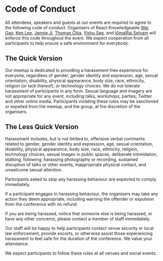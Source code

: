 # Code of Conduct

All attendees, speakers and guests at our events are required to agree to the following code of conduct. Organisers of React Knowledgeable [Wei Gao](https://github.com/wgao19), [Ken Lee](https://github.com/KenLSM), [Jennie Ji](https://github.com/jennieji), [Thomas Chia](https://twitter.com/th__chia), [Yishu See](https://twitter.com/yishusee), and [VimalRaj Selvam](https://twitter.com/email2vimalraj) will enforce this code throughout the event. We expect cooperation from all participants to help ensure a safe environment for everybody.

## The Quick Version

Our meetup is dedicated to providing a harassment-free experience for everyone, regardless of gender, gender identity and expression, age, sexual orientation, disability, physical appearance, body size, race, ethnicity, religion (or lack thereof), or technology choices. We do not tolerate harassment of participants in any form. Sexual language and imagery are not appropriate for any event, including talks, workshops, parties, Twitter and other online media. Participants violating these rules may be sanctioned or expelled from the meetup, and the group, at the discretion of the organisers.

## The Less Quick Version

Harassment includes, but is not limited to, offensive verbal comments related to gender, gender identity and expression, age, sexual orientation, disability, physical appearance, body size, race, ethnicity, religion, technology choices, sexual images in public spaces, deliberate intimidation, stalking, following, harassing photography or recording, sustained disruption of talks or other events, inappropriate physical contact, and unwelcome sexual attention.

Participants asked to stop any harassing behaviour are expected to comply immediately.

If a participant engages in harassing behaviour, the organisers may take any action they deem appropriate, including warning the offender or expulsion from the conference with no refund.

If you are being harassed, notice that someone else is being harassed, or have any other concerns, please contact a member of staff immediately.

Our staff will be happy to help participants contact venue security or local law enforcement, provide escorts, or otherwise assist those experiencing harassment to feel safe for the duration of the conference. We value your attendance.

We expect participants to follow these rules at all venues and social events.
